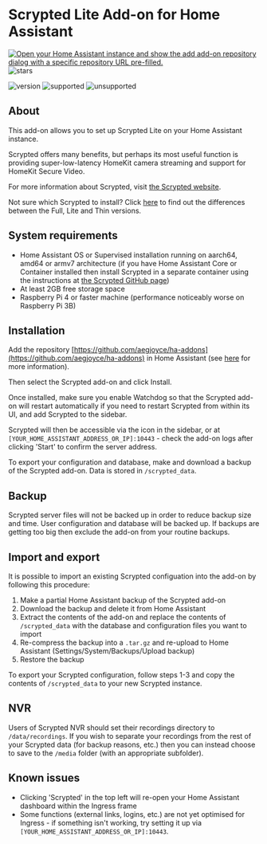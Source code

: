 # Scrypted Lite Add-on for Home Assistant

[![Open your Home Assistant instance and show the add add-on repository dialog with a specific repository URL pre-filled.](https://my.home-assistant.io/badges/supervisor_add_addon_repository.svg)](https://my.home-assistant.io/redirect/supervisor_add_addon_repository/?repository_url=https%3A%2F%2Fgithub.com%2Faegjoyce%2Fha-addons)
![stars](https://img.shields.io/github/stars/aegjoyce/ha-addons?color=gold&style=for-the-badge)

![version](https://img.shields.io/github/v/release/aegjoyce/ha-addons?color=blue&style=flat-square)
![supported](https://img.shields.io/badge/supported-aarch64%20%7C%20amd64%20%7C%20armv7-green?style=flat-square)
![unsupported](https://img.shields.io/badge/unsupported-armhf%20%7C%20i386-red?style=flat-square)

## About

This add-on allows you to set up Scrypted Lite on your Home Assistant instance.

Scrypted offers many benefits, but perhaps its most useful function is providing super-low-latency HomeKit camera streaming and support for HomeKit Secure Video.

For more information about Scrypted, visit [the Scrypted website](https://scrypted.app).

Not sure which Scrypted to install? Click [here](https://github.com/koush/scrypted/wiki/Docker-Image-Tags) to find out the differences between the Full, Lite and Thin versions.

## System requirements

- Home Assistant OS or Supervised installation running on aarch64, amd64 or armv7 architecture (if you have Home Assistant Core or Container installed then install Scrypted in a separate container using the instructions at [the Scrypted GitHub page](https://github.com/koush/scrypted))
- At least 2GB free storage space
- Raspberry Pi 4 or faster machine (performance noticeably worse on Raspberry Pi 3B)

## Installation

Add the repository [https://github.com/aegjoyce/ha-addons](https://github.com/aegjoyce/ha-addons) in Home Assistant (see [here](https://www.home-assistant.io/hassio/installing_third_party_addons/) for more information).

Then select the Scrypted add-on and click Install.

Once installed, make sure you enable Watchdog so that the Scrypted add-on will restart automatically if you need to restart Scrypted from within its UI, and add Scrypted to the sidebar.

Scrypted will then be accessible via the icon in the sidebar, or at `[YOUR_HOME_ASSISTANT_ADDRESS_OR_IP]:10443` - check the add-on logs after clicking 'Start' to confirm the server address.

To export your configuration and database, make and download a backup of the Scrypted add-on. Data is stored in `/scrypted_data`.

## Backup

Scrypted server files will not be backed up in order to reduce backup size and time. User configuration and database will be backed up. If backups are getting too big then exclude the add-on from your routine backups.

## Import and export

It is possible to import an existing Scrypted configuation into the add-on by following this procedure:
1. Make a partial Home Assistant backup of the Scrypted add-on
2. Download the backup and delete it from Home Assistant
3. Extract the contents of the add-on and replace the contents of `/scrypted_data` with the database and configuration files you want to import
4. Re-compress the backup into a `.tar.gz` and re-upload to Home Assistant (Settings/System/Backups/Upload backup)
5. Restore the backup

To export your Scrypted configuration, follow steps 1-3 and copy the contents of `/scrypted_data` to your new Scrypted instance.

## NVR

Users of Scrypted NVR should set their recordings directory to `/data/recordings`. If you wish to separate your recordings from the rest of your Scrypted data (for backup reasons, etc.) then you can instead choose to save to the `/media` folder (with an appropriate subfolder).

## Known issues

- Clicking 'Scrypted' in the top left will re-open your Home Assistant dashboard within the Ingress frame
- Some functions (external links, logins, etc.) are not yet optimised for Ingress - if something isn't working, try setting it up via `[YOUR_HOME_ASSISTANT_ADDRESS_OR_IP]:10443`.